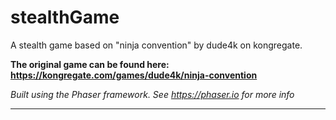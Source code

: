 # stealthGame

A stealth game based on "ninja convention" by dude4k on kongregate.

**The original game can be found here: https://kongregate.com/games/dude4k/ninja-convention**

*Built using the Phaser framework. See https://phaser.io for more info*

---

